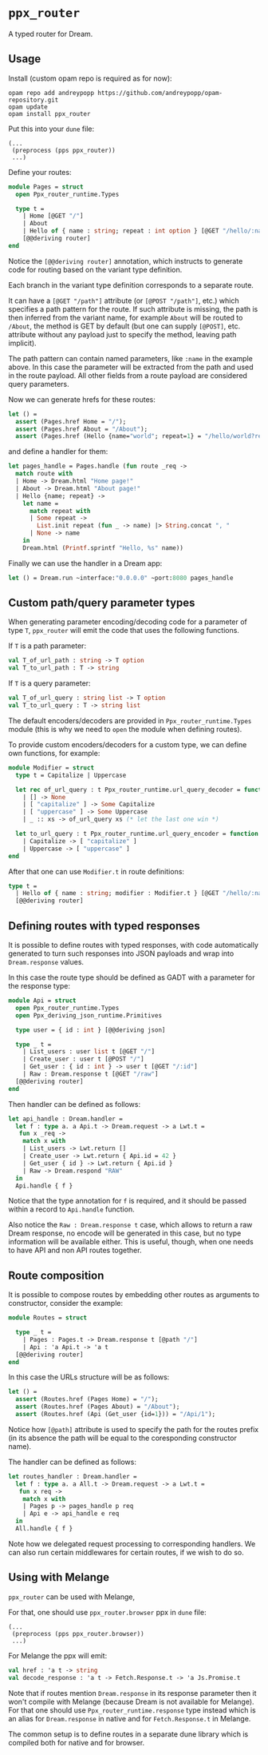 # `ppx_router`

A typed router for Dream.

## Usage

Install (custom opam repo is required as for now):
```
opam repo add andreypopp https://github.com/andreypopp/opam-repository.git
opam update
opam install ppx_router
```

Put this into your `dune` file:
```
(...
 (preprocess (pps ppx_router))
 ...)
```

Define your routes:
```ocaml
module Pages = struct
  open Ppx_router_runtime.Types

  type t =
    | Home [@GET "/"]
    | About
    | Hello of { name : string; repeat : int option } [@GET "/hello/:name"]
    [@@deriving router]
end
```

Notice the `[@@deriving router]` annotation, which instructs to generate code
for routing based on the variant type definition.

Each branch in the variant type definition corresponds to a separate route.

It can have a `[@GET "/path"]` attribute (or `[@POST "/path"]`, etc.) which
specifies a path pattern for the route. If such attribute is missing, the path
is then inferred from the variant name, for example `About` will be routed to
`/About`, the method is GET by default (but one can supply `[@POST]`, etc.
attribute without any payload just to specify the method, leaving path
implicit).

The path pattern can contain named parameters, like `:name` in the example
above. In this case the parameter will be extracted from the path and used in
the route payload. All other fields from a route payload are considered query
parameters.

Now we can generate hrefs for these routes:
```ocaml
let () =
  assert (Pages.href Home = "/");
  assert (Pages.href About = "/About");
  assert (Pages.href (Hello {name="world"; repeat=1} = "/hello/world?repeat=1")
```

and define a handler for them:
```ocaml
let pages_handle = Pages.handle (fun route _req ->
  match route with
  | Home -> Dream.html "Home page!"
  | About -> Dream.html "About page!"
  | Hello {name; repeat} ->
    let name =
      match repeat with
      | Some repeat ->
        List.init repeat (fun _ -> name) |> String.concat ", "
      | None -> name
    in
    Dream.html (Printf.sprintf "Hello, %s" name))
```

Finally we can use the handler in a Dream app:
```ocaml
let () = Dream.run ~interface:"0.0.0.0" ~port:8080 pages_handle
```

## Custom path/query parameter types

When generating parameter encoding/decoding code for a parameter of type `T`,
`ppx_router` will emit the code that uses the following functions.

If `T` is a path parameter:
```ocaml
val T_of_url_path : string -> T option
val T_to_url_path : T -> string
```

If `T` is a query parameter:
```ocaml
val T_of_url_query : string list -> T option
val T_to_url_query : T -> string list
```

The default encoders/decoders are provided in `Ppx_router_runtime.Types` module
(this is why we need to `open` the module when defining routes).

To provide custom encoders/decoders for a custom type, we can define own
functions, for example:

```ocaml
module Modifier = struct
  type t = Capitalize | Uppercase

  let rec of_url_query : t Ppx_router_runtime.url_query_decoder = function
    | [] -> None
    | [ "capitalize" ] -> Some Capitalize
    | [ "uppercase" ] -> Some Uppercase
    | _ :: xs -> of_url_query xs (* let the last one win *)

  let to_url_query : t Ppx_router_runtime.url_query_encoder = function
    | Capitalize -> [ "capitalize" ]
    | Uppercase -> [ "uppercase" ]
end
```

After that one can use `Modifier.t` in route definitions:

```ocaml
type t =
  | Hello of { name : string; modifier : Modifier.t } [@GET "/hello/:name"]
  [@@deriving router]
```

## Defining routes with typed responses

It is possible to define routes with typed responses, with code automatically
generated to turn such responses into JSON payloads and wrap into
`Dream.response` values.

In this case the route type should be defined as GADT with a parameter for the
response type:

```ocaml
module Api = struct
  open Ppx_router_runtime.Types
  open Ppx_deriving_json_runtime.Primitives

  type user = { id : int } [@@deriving json]

  type _ t =
    | List_users : user list t [@GET "/"]
    | Create_user : user t [@POST "/"]
    | Get_user : { id : int } -> user t [@GET "/:id"]
    | Raw : Dream.response t [@GET "/raw"]
  [@@deriving router]
end
```

Then handler can be defined as follows:
```ocaml
let api_handle : Dream.handler =
  let f : type a. a Api.t -> Dream.request -> a Lwt.t =
   fun x _req ->
    match x with
    | List_users -> Lwt.return []
    | Create_user -> Lwt.return { Api.id = 42 }
    | Get_user { id } -> Lwt.return { Api.id }
    | Raw -> Dream.respond "RAW"
  in
  Api.handle { f }
```

Notice that the type annotation for `f` is required, and it should be passed
within a record to `Api.handle` function.

Also notice the `Raw : Dream.response t` case, which allows to return a raw
Dream response, no encode will be generated in this case, but no type
information will be available either. This is useful, though, when one needs to
have API and non API routes together.

## Route composition

It is possible to compose routes by embedding other routes as arguments to
constructor, consider the example:
```ocaml
module Routes = struct

  type _ t =
    | Pages : Pages.t -> Dream.response t [@path "/"]
    | Api : 'a Api.t -> 'a t
  [@@deriving router]
end
```

In this case the URLs structure will be as follows:
```ocaml
let () =
  assert (Routes.href (Pages Home) = "/");
  assert (Routes.href (Pages About) = "/About");
  assert (Routes.href (Api (Get_user {id=1})) = "/Api/1");
```

Notice how `[@path]` attribute is used to specify the path for the routes
prefix (in its absence the path will be equal to the coresponding constructor
name).

The handler can be defined as follows:
```ocaml
let routes_handler : Dream.handler =
  let f : type a. a All.t -> Dream.request -> a Lwt.t =
   fun x req ->
    match x with
    | Pages p -> pages_handle p req
    | Api e -> api_handle e req
  in
  All.handle { f }
```

Note how we delegated request processing to corresponding handlers. We can also
run certain middlewares for certain routes, if we wish to do so.

## Using with Melange

`ppx_router` can be used with Melange, 

For that, one should use `ppx_router.browser` ppx in `dune` file:
```
(...
 (preprocess (pps ppx_router.browser))
 ...)
```

For Melange the ppx will emit:
```ocaml
val href : 'a t -> string
val decode_response : 'a t -> Fetch.Response.t -> 'a Js.Promise.t
```

Note that if routes mention `Dream.response` in its response parameter then it
won't compile with Melange (because Dream is not available for Melange). For
that one should use `Ppx_router_runtime.response` type instead which is an
alias for `Dream.response` in native and for `Fetch.Response.t` in Melange.

The common setup is to define routes in a separate dune library which is
compiled both for native and for browser.
